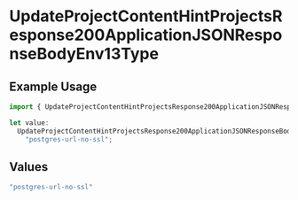 # UpdateProjectContentHintProjectsResponse200ApplicationJSONResponseBodyEnv13Type

## Example Usage

```typescript
import { UpdateProjectContentHintProjectsResponse200ApplicationJSONResponseBodyEnv13Type } from "@simplesagar/vercel/models/updateprojectop.js";

let value:
  UpdateProjectContentHintProjectsResponse200ApplicationJSONResponseBodyEnv13Type =
    "postgres-url-no-ssl";
```

## Values

```typescript
"postgres-url-no-ssl"
```